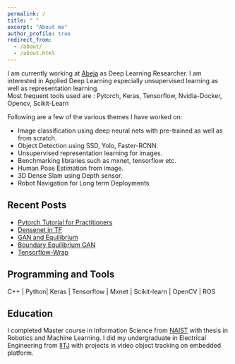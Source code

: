 ```yaml
---
permalink: /
title: " "
excerpt: "About me"
author_profile: true
redirect_from: 
  - /about/
  - /about.html
---
```


I am currently working at [Abeja](http://www.abeja.asia) as Deep Learning Researcher. I am interested in Applied Deep Learning  especially unsupervised learning as well as representation learning.  
Most frequent tools used are : Pytorch, Keras, Tensorflow, Nvidia-Docker, Opencv, Scikit-Learn

Following are a few of the various themes I have worked on:
- Image classification using deep neural nets with pre-trained as well as from scratch. 
- Object Detection using SSD, Yolo, Faster-RCNN. 
- Unsupervised representation learning for images. 
- Benchmarking libraries such as mxnet, tensorflow etc.
- Human Pose Estimation from image.
- 3D Dense Slam using Depth sensor. 
- Robot Navigation for Long term Deployments

## Recent Posts
- [Pytorch Tutorial for Practitioners](../posts/2017/08/pytorch-tutorial/)
- [Densenet in TF](https://resbyte.github.io/posts/2017/05/tf-densenet/)
- [GAN and Equilibrium](https://resbyte.github.io/posts/2017/04/arora-gen-eqbm-17/)
- [Boundary Equilibrium GAN](https://resbyte.github.io/posts/2017/04/david-began-17/)
- [Tensorflow-Wrap](https://resbyte.github.io/posts/2017/03/tf-wrap/)

## Programming and Tools

C++ | Python| Keras | Tensorflow | Mxnet | Scikit-learn | OpenCV | ROS 


## Education
          
I completed Master course in Information Science from [NAIST](http://www.naist.jp/en/) with thesis in Robotics and Machine Learning. I did my undergraduate in Electrical Engineering from [IITJ](http://www.iitj.ac.in) with projects in video object tracking on embedded platform. 


